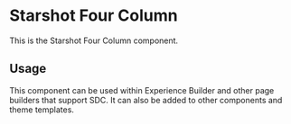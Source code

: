 # Starshot Four Column

This is the Starshot Four Column component.

## Usage

This component can be used within Experience Builder and other page builders
that support SDC. It can also be added to other components and theme templates.
